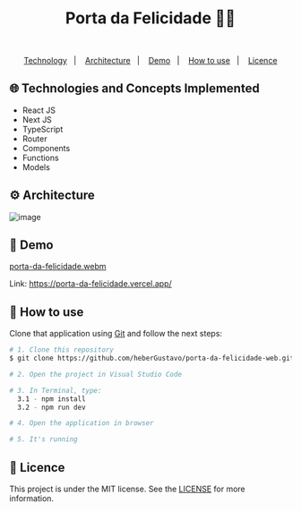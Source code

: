 <h1 align="center">Porta da Felicidade 🤹🚪</h1>
</br>

<p align="center">
  <a href="#globe_with_meridians-Technologies-and-Concepts-Implemented">Technology</a>&nbsp;&nbsp;&nbsp;|&nbsp;&nbsp;&nbsp;
   <a href="#gear-Architecture">Architecture</a>&nbsp;&nbsp;&nbsp;|&nbsp;&nbsp;&nbsp;
   <a href="#round_pushpin-demo">Demo</a>&nbsp;&nbsp;&nbsp;|&nbsp;&nbsp;&nbsp;
  <a href="#wrench-How-to-use">How to use</a>&nbsp;&nbsp;&nbsp;|&nbsp;&nbsp;&nbsp;
  <a href="#memo-Licence">Licence</a>
</p>

## :globe_with_meridians: Technologies and Concepts Implemented

- React JS
- Next JS
- TypeScript
- Router
- Components
- Functions
- Models

## :gear: Architecture
![image](https://github.com/user-attachments/assets/cf5e9a78-0d17-4b9c-ba08-b4323dacd35d)

## :round_pushpin: Demo
[porta-da-felicidade.webm](https://github.com/user-attachments/assets/7ce1e118-6f48-48eb-aa48-19d42974a2b2)

Link: https://porta-da-felicidade.vercel.app/

## :wrench: How to use

Clone that application using [Git](https://git-scm.com) and follow the next steps:

```bash
# 1. Clone this repository
$ git clone https://github.com/heberGustavo/porta-da-felicidade-web.git

# 2. Open the project in Visual Studio Code

# 3. In Terminal, type:
  3.1 - npm install
  3.2 - npm run dev

# 4. Open the application in browser

# 5. It's running 

```


## :memo: Licence 
This project is under the MIT license. See the [LICENSE](https://github.com/heberGustavo/porta-da-felicidade-web/blob/main/LICENSE) for more information.
